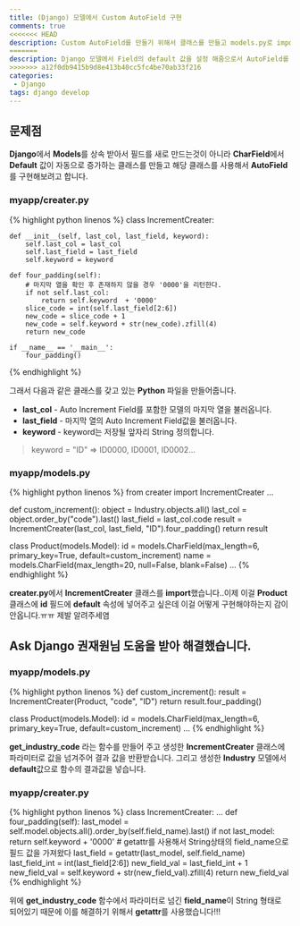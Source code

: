 ```yaml
---
title: (Django) 모델에서 Custom AutoField 구현
comments: true
<<<<<<< HEAD
description: Custom AutoField를 만들기 위해서 클래스를 만들고 models.py로 import하는 과정에 대한 내용을 포스팅했습니다.
=======
description: Django 모델에서 Field의 default 값을 설정 해줌으로서 AutoField를 구현하는 과정에서 생긴 문제 및 질문과 해결 방벙에 대한 포스팅입니다.
>>>>>>> a12f0db9415b9d8e413b40cc5fc4be70ab33f216
categories:
 - Django
tags: django develop 
---
```


## 문제점

**Django**에서 **Models**를 상속 받아서 필드를 새로 만드는것이 아니라 **CharField**에서 **Default** 값이 자동으로 증가하는 클래스를 만들고 해당 클래스를 사용해서 **AutoField**를 구현해보려고 합니다.

### myapp/creater.py

{% highlight python linenos %}
class IncrementCreater:

    def __init__(self, last_col, last_field, keyword):
        self.last_col = last_col
        self.last_field = last_field
        self.keyword = keyword

    def four_padding(self):
        # 마지막 열을 확인 후 존재하지 않을 경우 '0000'을 리턴한다.
        if not self.last_col:
            return self.keyword  + '0000'
        slice_code = int(self.last_field[2:6])
        new_code = slice_code + 1
        new_code = self.keyword + str(new_code).zfill(4)
        return new_code

    if __name__ == '__main__':
        four_padding()
{% endhighlight %}

그래서 다음과 같은 클래스를 갖고 있는 **Python** 파일을 만들어줍니다.

- **last_col** - Auto Increment Field를 포함한 모델의 마지막 열을 불러옵니다.
- **last_field** - 마지막 열의 Auto Increment Field값을 불러옵니다.
- **keyword** - keyword는 저장될 앞자리 String 정의합니다.

> keyword = "ID" => ID0000, ID0001, ID0002...

### myapp/models.py
{% highlight python linenos %}
from creater import IncrementCreater
...

def custom_increment():
    object = Industry.objects.all()
    last_col = object.order_by("code").last()
    last_field = last_col.code
    result = IncrementCreater(last_col, last_field, "ID").four_padding()
    return result

class Product(models.Model):
    id     = models.CharField(max_length=6, primary_key=True, default=custom_increment)
    name   = models.CharField(max_length=20, null=False, blank=False)
...
{% endhighlight %}

**creater.py**에서 **IncrementCreater** 클래스를 **import**했습니다..이제 이걸 **Product** 클래스에 **id** 필드에 **default** 속성에 넣어주고 싶은데 이걸 어떻게 구현해야하는지 감이안옵니다.ㅠㅠ 제발 알려주세염

## Ask Django 권재원님 도움을 받아 해결했습니다.

### myapp/models.py
{% highlight python linenos %}
def custom_increment():
    result = IncrementCreater(Product, "code", "ID")
    return result.four_padding()

class Product(models.Model):
    id = models.CharField(max_length=6, primary_key=True, default=custom_increment)
    ...
{% endhighlight %}

**get_industry_code** 라는 함수를 만들어 주고 생성한 **IncrementCreater** 클래스에 파라미터로 값을 넘겨주어 결과 값을 반환받습니다. 그리고 생성한 **Industry** 모델에서 **default**값으로 함수의 결과값을 넣습니다. 

### myapp/creater.py

{% highlight python linenos %}
class IncrementCreater:
    ...
    def four_padding(self):
        last_model = self.model.objects.all().order_by(self.field_name).last()
        if not last_model:
            return self.keyword  + '0000'
        # getattr를 사용해서 String상태의 field_name으로 필드 값을 가져왔다
        last_field = getattr(last_model, self.field_name)
        last_field_int = int(last_field[2:6])
        new_field_val = last_field_int + 1
        new_field_val = self.keyword + str(new_field_val).zfill(4)
        return new_field_val
{% endhighlight %}

위에 **get_industry_code** 함수에서 파라미터로 넘긴 **field_name**이 String 형태로 되어있기 때문에 이를 해결하기 위해서 **getattr**를 사용했습니다!!!
